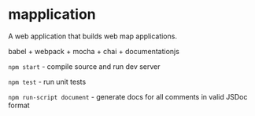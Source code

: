 # mapplication
A web application that builds web map applications.

babel + webpack + mocha + chai + documentationjs

`npm start` - compile source and run dev server

`npm test` - run unit tests

`npm run-script document` - generate docs for all comments in valid JSDoc format
